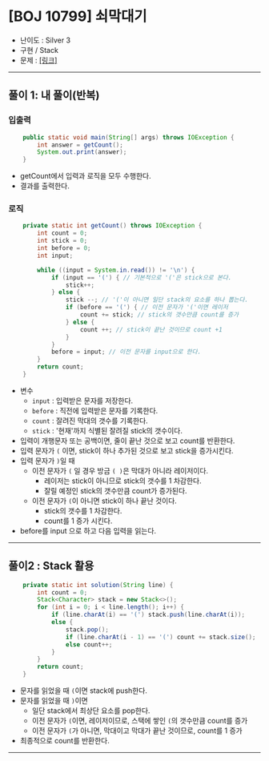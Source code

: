 # \[BOJ 10799\] 쇠막대기

- 난이도 : Silver 3
- 구현 / Stack
- 문제 : <a href="https://www.acmicpc.net/problem/10799" target="_blank"> [링크]</a>

---  

## 풀이 1: 내 풀이(반복)
### 입출력
```java
    public static void main(String[] args) throws IOException {
        int answer = getCount();
        System.out.print(answer);
    }
```
- getCount에서 입력과 로직을 모두 수행한다.
- 결과를 출력한다.

### 로직
```java
    private static int getCount() throws IOException {
        int count = 0;
        int stick = 0;
        int before = 0;
        int input;

        while ((input = System.in.read()) != '\n') {
            if (input == '(') { // 기본적으로 '('은 stick으로 본다.
                stick++;
            } else {
                stick --; // '('이 아니면 일단 stack의 요소를 하나 뽑는다.
                if (before == '(') { // 이전 문자가 '('이면 레이저
                    count += stick; // stick의 갯수만큼 count를 증가
                } else {
                    count ++; // stick이 끝난 것이므로 count +1
                }
            }
            before = input; // 이전 문자를 input으로 한다.
        }
        return count;
    }
```
- 변수
    - `input` : 입력받은 문자를 저장한다.
    - `before` : 직전에 입력받은 문자를 기록한다.
    - `count` : 잘려진 막대의 갯수를 기록한다.
    - `stick` : '현재'까지 식별된 잘려질 stick의 갯수이다.
- 입력이 개행문자 또는 공백이면, 줄이 끝난 것으로 보고 count를 반환한다.
- 입력 문자가 `(` 이면, stick이 하나 추가된 것으로 보고 stick을 증가시킨다.
- 입력 문자가 `)`일 때
    - 이전 문자가 `(` 일 경우 방금 `( )`은 막대가 아니라 레이저이다.
        - 레이저는 stick이 아니므로 stick의 갯수를 1 차감한다.
        - 잘릴 예정인 stick의 갯수만큼 count가 증가된다.
    - 이전 문자가 `(`이 아니면 stick이 하나 끝난 것이다.
        - stick의 갯수를 1 차감한다.
        - count를 1 증가 시킨다.
- before를 input 으로 하고 다음 입력을 읽는다.

---

## 풀이2 : Stack 활용
```java
    private static int solution(String line) {
        int count = 0;
        Stack<Character> stack = new Stack<>();
        for (int i = 0; i < line.length(); i++) {
            if (line.charAt(i) == '(') stack.push(line.charAt(i));
            else {
                stack.pop();
                if (line.charAt(i - 1) == '(') count += stack.size();
                else count++;
            }
        }
        return count;
    }
```
- 문자를 읽었을 때 `(`이면 stack에 push한다.
- 문자를 읽었을 때 `)`이면
    - 일단 stack에서 최상단 요소를 pop한다.
    - 이전 문자가 `(`이면, 레이저이므로, 스택에 쌓인 `(`의 갯수만큼 count를 증가
    - 이전 문자가 `(`가 아니면, 막대이고 막대가 끝난 것이므로, count를 1 증가
- 최종적으로 count를 반환한다.

---
